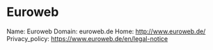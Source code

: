 
# Euroweb

Name: Euroweb
Domain: euroweb.de
Home: http://www.euroweb.de/
Privacy_policy: https://www.euroweb.de/en/legal-notice
